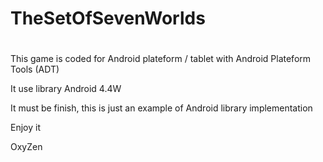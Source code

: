 #
# TheSetOfSevenWorlds
#
This game is coded for Android plateform / tablet with Android Plateform Tools (ADT)

It use library Android 4.4W

It must be finish, this is just an example of Android library implementation

Enjoy it

OxyZen
